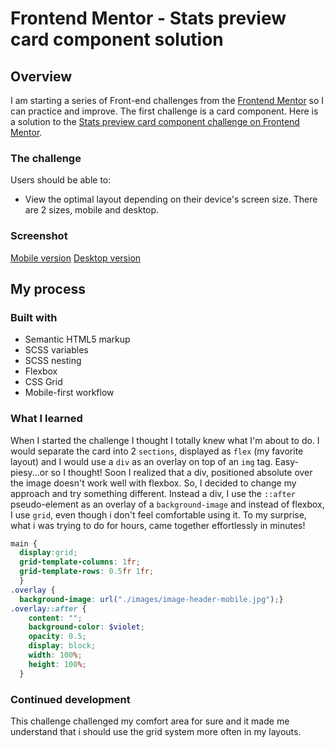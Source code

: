 # Frontend Mentor - Stats preview card component solution

## Overview
I am starting a series of Front-end challenges from the [Frontend Mentor](https://www.frontendmentor.io) so I can practice and improve. The first challenge is a card component.
Here is a solution to the [Stats preview card component challenge on Frontend Mentor](https://www.frontendmentor.io/challenges/stats-preview-card-component-8JqbgoU62). 


### The challenge
Users should be able to:
- View the optimal layout depending on their device's screen size. There are 2 sizes, mobile and desktop.

### Screenshot
[Mobile version](./images/mobile-screenshot.jpg)
[Desktop version](./images/desktop-screenshot.jpg)


## My process
### Built with

- Semantic HTML5 markup
- SCSS variables
- SCSS nesting
- Flexbox
- CSS Grid
- Mobile-first workflow

### What I learned

When I started the challenge I thought I totally knew what I'm about to do. I would separate the card into 2 `sections`, displayed as `flex` (my favorite layout) and I would use a `div` as an overlay on top of an `img` tag. Easy-piesy...or so I thought!
Soon I realized that a div, positioned absolute over the image doesn't work well with flexbox. So, I decided to change my approach and try something different.
Instead a div, I use the `::after` pseudo-element as an overlay of a `background-image` and
instead of flexbox, I use `grid`, even though i don't feel comfortable using it.
To my surprise, what i was trying to do for hours, came together effortlessly in minutes!


```scss
main {
  display:grid;
  grid-template-columns: 1fr;
  grid-template-rows: 0.5fr 1fr;
  }
.overlay {
  background-image: url("./images/image-header-mobile.jpg");}
.overlay::after {
    content: "";
    background-color: $violet;
    opacity: 0.5;
    display: block;
    width: 100%;
    height: 100%;
  }
```

### Continued development
This challenge challenged my comfort area for sure and it made me understand that i should use the grid system more often in my layouts.
